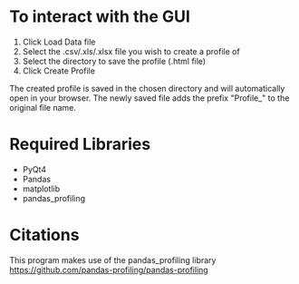 # To interact with the GUI
1. Click Load Data file
2. Select the .csv/.xls/.xlsx file you wish to create a profile of
3. Select the directory to save the profile (.html file)
4. Click Create Profile

The created profile is saved in the chosen directory and will automatically open in your browser.
The newly saved file adds the prefix "Profile_" to the original file name.

# Required Libraries
- PyQt4
- Pandas
- matplotlib
- pandas_profiling

# Citations
This program makes use of the pandas_profiling library
https://github.com/pandas-profiling/pandas-profiling